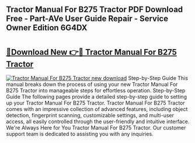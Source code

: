 ## Tractor Manual For B275 Tractor PDF Download Free - Part-AVe User Guide Repair - Service Owner Edition 6G4DX

# <h2><a href="http://bc54066.oget.top/?id=Tractor+Manual+For+B275+Tractor">🔗Download New 👉🔴 Tractor Manual For B275 Tractor</a></h2>

[![Tractor Manual For B275 Tractor new download](https://i.imgur.com/5g1atiW.png)](http://bc54066.oget.top/?id=Tractor+Manual+For+B275+Tractor)
Step-by-Step Guide This manual breaks down the process of using your new Tractor Manual For B275 Tractor into manageable steps for effortless operation. Step-by-Step Guide The following pages provide a detailed step-by-step guide to setting up your Tractor Manual For B275 Tractor. Tractor Manual For B275 Tractor comes with an impressive collection of advanced features, including object detection, fingerprint scanning, customizable settings, and multi-user access, all easily controlled through the user-friendly and intuitive interface. We're Always Here for You Tractor Manual For B275 Tractor. Our customer support team is dedicated to assisting you with any inquiries.
